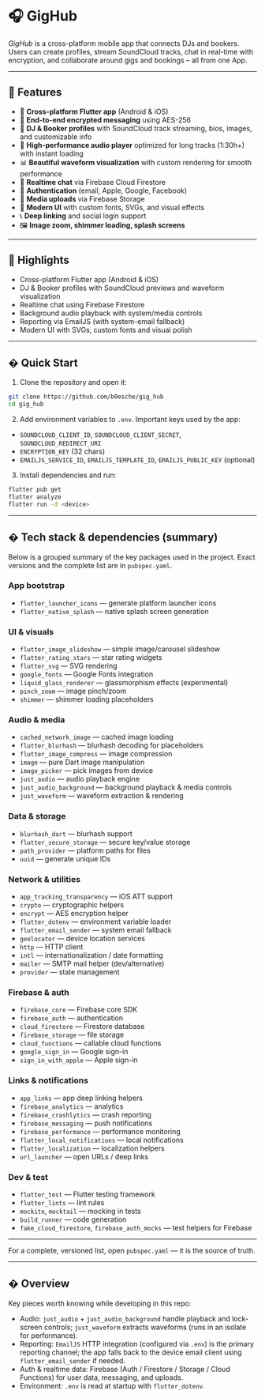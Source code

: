 # 🎧 GigHub

_GigHub_ is a cross-platform mobile app that connects DJs and bookers. Users can create profiles, stream SoundCloud tracks, chat in real-time with encryption, and collaborate around gigs and bookings – all from one App.

---

## 🚀 Features

- 📱 **Cross-platform Flutter app** (Android & iOS)
- 🔐 **End-to-end encrypted messaging** using AES-256
- 👤 **DJ & Booker profiles** with SoundCloud track streaming, bios, images, and customizable info
- 🎵 **High-performance audio player** optimized for long tracks (1:30h+) with instant loading
- 📊 **Beautiful waveform visualization** with custom rendering for smooth performance
- 📨 **Realtime chat** via Firebase Cloud Firestore
- 🧾 **Authentication** (email, Apple, Google, Facebook)
- 📂 **Media uploads** via Firebase Storage
- 🎨 **Modern UI** with custom fonts, SVGs, and visual effects
- 📞 **Deep linking** and social login support
- 🖼️ **Image zoom, shimmer loading, splash screens**


---

## 🚀 Highlights

- Cross-platform Flutter app (Android & iOS)
- DJ & Booker profiles with SoundCloud previews and waveform visualization
- Realtime chat using Firebase Firestore
- Background audio playback with system/media controls
- Reporting via EmailJS (with system-email fallback)
- Modern UI with SVGs, custom fonts and visual polish

---

## �️ Quick Start

1. Clone the repository and open it:

```bash
git clone https://github.com/b0esche/gig_hub
cd gig_hub
```

2. Add environment variables to `.env`. Important keys used by the app:

- `SOUNDCLOUD_CLIENT_ID`, `SOUNDCLOUD_CLIENT_SECRET`, `SOUNDCLOUD_REDIRECT_URI`
- `ENCRYPTION_KEY` (32 chars)
- `EMAILJS_SERVICE_ID`, `EMAILJS_TEMPLATE_ID`, `EMAILJS_PUBLIC_KEY` (optional)

3. Install dependencies and run:

```bash
flutter pub get
flutter analyze
flutter run -d <device>
```

---

## � Tech stack & dependencies (summary)

Below is a grouped summary of the key packages used in the project. Exact versions and the complete list are in `pubspec.yaml`.

### App bootstrap

- `flutter_launcher_icons` — generate platform launcher icons
- `flutter_native_splash` — native splash screen generation

### UI & visuals

- `flutter_image_slideshow` — simple image/carousel slideshow
- `flutter_rating_stars` — star rating widgets
- `flutter_svg` — SVG rendering
- `google_fonts` — Google Fonts integration
- `liquid_glass_renderer` — glassmorphism effects (experimental)
- `pinch_zoom` — image pinch/zoom
- `shimmer` — shimmer loading placeholders

### Audio & media

- `cached_network_image` — cached image loading
- `flutter_blurhash` — blurhash decoding for placeholders
- `flutter_image_compress` — image compression
- `image` — pure Dart image manipulation
- `image_picker` — pick images from device
- `just_audio` — audio playback engine
- `just_audio_background` — background playback & media controls
- `just_waveform` — waveform extraction & rendering

### Data & storage

- `blurhash_dart` — blurhash support
- `flutter_secure_storage` — secure key/value storage
- `path_provider` — platform paths for files
- `uuid` — generate unique IDs

### Network & utilities

- `app_tracking_transparency` — iOS ATT support
- `crypto` — cryptographic helpers
- `encrypt` — AES encryption helper
- `flutter_dotenv` — environment variable loader
- `flutter_email_sender` — system email fallback
- `geolocator` — device location services
- `http` — HTTP client
- `intl` — internationalization / date formatting
- `mailer` — SMTP mail helper (dev/alternative)
- `provider` — state management

### Firebase & auth

- `firebase_core` — Firebase core SDK
- `firebase_auth` — authentication
- `cloud_firestore` — Firestore database
- `firebase_storage` — file storage
- `cloud_functions` — callable cloud functions
- `google_sign_in` — Google sign-in
- `sign_in_with_apple` — Apple sign-in

### Links & notifications

- `app_links` — app deep linking helpers
- `firebase_analytics` — analytics
- `firebase_crashlytics` — crash reporting
- `firebase_messaging` — push notifications
- `firebase_performance` — performance monitoring
- `flutter_local_notifications` — local notifications
- `flutter_localization` — localization helpers
- `url_launcher` — open URLs / deep links

### Dev & test

- `flutter_test` — Flutter testing framework
- `flutter_lints` — lint rules
- `mockito`, `mocktail` — mocking in tests
- `build_runner` — code generation
- `fake_cloud_firestore`, `firebase_auth_mocks` — test helpers for Firebase

---

For a complete, versioned list, open `pubspec.yaml` — it is the source of truth.

---

## �️ Overview

Key pieces worth knowing while developing in this repo:

- Audio: `just_audio` + `just_audio_background` handle playback and lock-screen controls; `just_waveform` extracts waveforms (runs in an isolate for performance).
- Reporting: `EmailJS` HTTP integration (configured via `.env`) is the primary reporting channel; the app falls back to the device email client using `flutter_email_sender` if needed.
- Auth & realtime data: Firebase (Auth / Firestore / Storage / Cloud Functions) for user data, messaging, and uploads.
- Environment: `.env` is read at startup with `flutter_dotenv`.


